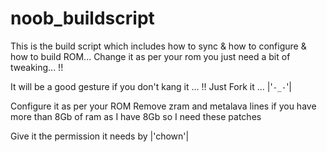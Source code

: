 # noob_buildscript
This is the build script which includes how to sync &amp; how to configure &amp; how to build ROM... Change it as per your rom you just need a bit of tweaking... !! 

It will be a good gesture if you don't kang it ... !! Just Fork it ... |'`-_-`'|

Configure it as per your ROM
Remove zram and metalava lines if you have more than 8Gb of ram as I have 8Gb so I need these patches 

Give it the permission it needs by |'chown'|
